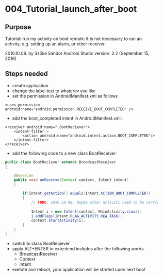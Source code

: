 # 004_Tutorial_launch_after_boot

## Purpose
Tutorial: run my activity on boot
remark: it is not necessary to run an activity, e.g. setting up an alarm, or other receiver

2016.10.08. by Szőke Sándor
Android Studio version: 2.2 (September 15, 2016)

## Steps needed
* create application
* change the label text to whaterev you like
* set the permission in AndroidManifest.xml as follows
```
<uses-permission android:name="android.permission.RECEIVE_BOOT_COMPLETED" />
```

* add the boot_completed intent in AndroidManifest.xml:
```
<receiver android:name=".BootReciever">
    <intent-filter >
        <action android:name="android.intent.action.BOOT_COMPLETED"/>
    </intent-filter>
</receiver>
```
* add the following code to a new class BootReciever:
```java
public class BootReciever extends BroadcastReceiver
{

    @Override
    public void onReceive(Context context, Intent intent)
    {

        if(intent.getAction().equals(Intent.ACTION_BOOT_COMPLETED))
        {
            // TODO: 2016.10.08. Maybe other activiti need to be carried out than simply run your application 
            
            Intent i = new Intent(context, MainActivity.class);
            i.addFlags(Intent.FLAG_ACTIVITY_NEW_TASK);
            context.startActivity(i);
        }
    }
}
```

* switch to class BootReciever
* apply ALT+ENTER to extentend includes after the following words
  * BroadcastReceiver
  * Context
  * Intent 
* exetute and reboot, your application will be started upon next boot

